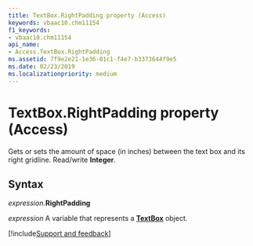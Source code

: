 ```yaml
---
title: TextBox.RightPadding property (Access)
keywords: vbaac10.chm11154
f1_keywords:
- vbaac10.chm11154
api_name:
- Access.TextBox.RightPadding
ms.assetid: 7f9e2e21-1e36-01c1-f4e7-b3373644f9e5
ms.date: 02/23/2019
ms.localizationpriority: medium
---
```



# TextBox.RightPadding property (Access)

Gets or sets the amount of space (in inches) between the text box and its right gridline. Read/write **Integer**.


## Syntax

_expression_.**RightPadding**

_expression_ A variable that represents a **[TextBox](Access.TextBox.md)** object.




[!include[Support and feedback](~/includes/feedback-boilerplate.md)]